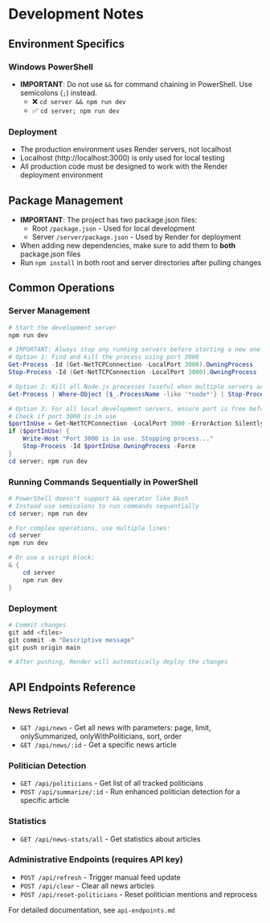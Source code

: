 # Development Notes

## Environment Specifics

### Windows PowerShell
- **IMPORTANT**: Do not use `&&` for command chaining in PowerShell. Use semicolons (`;`) instead.
  - ❌ `cd server && npm run dev` 
  - ✅ `cd server; npm run dev`

### Deployment
- The production environment uses Render servers, not localhost
- Localhost (http://localhost:3000) is only used for local testing
- All production code must be designed to work with the Render deployment environment

## Package Management
- **IMPORTANT**: The project has two package.json files:
  - Root `/package.json` - Used for local development
  - Server `/server/package.json` - Used by Render for deployment
- When adding new dependencies, make sure to add them to **both** package.json files
- Run `npm install` in both root and server directories after pulling changes

## Common Operations

### Server Management
```powershell
# Start the development server
npm run dev

# IMPORTANT: Always stop any running servers before starting a new one
# Option 1: Find and kill the process using port 3000
Get-Process -Id (Get-NetTCPConnection -LocalPort 3000).OwningProcess
Stop-Process -Id (Get-NetTCPConnection -LocalPort 3000).OwningProcess

# Option 2: Kill all Node.js processes (useful when multiple servers are running)
Get-Process | Where-Object {$_.ProcessName -like '*node*'} | Stop-Process -Force

# Option 3: For all local development servers, ensure port is free before starting
# Check if port 3000 is in use
$portInUse = Get-NetTCPConnection -LocalPort 3000 -ErrorAction SilentlyContinue
if ($portInUse) {
    Write-Host "Port 3000 is in use. Stopping process..."
    Stop-Process -Id $portInUse.OwningProcess -Force
}
cd server; npm run dev
```

### Running Commands Sequentially in PowerShell
```powershell
# PowerShell doesn't support && operator like Bash
# Instead use semicolons to run commands sequentially
cd server; npm run dev

# For complex operations, use multiple lines:
cd server
npm run dev

# Or use a script block:
& {
    cd server
    npm run dev
}
```

### Deployment
```powershell
# Commit changes
git add <files>
git commit -m "Descriptive message"
git push origin main

# After pushing, Render will automatically deploy the changes
```

## API Endpoints Reference

### News Retrieval
- `GET /api/news` - Get all news with parameters: page, limit, onlySummarized, onlyWithPoliticians, sort, order
- `GET /api/news/:id` - Get a specific news article

### Politician Detection
- `GET /api/politicians` - Get list of all tracked politicians
- `POST /api/summarize/:id` - Run enhanced politician detection for a specific article

### Statistics
- `GET /api/news-stats/all` - Get statistics about articles

### Administrative Endpoints (requires API key)
- `POST /api/refresh` - Trigger manual feed update
- `POST /api/clear` - Clear all news articles
- `POST /api/reset-politicians` - Reset politician mentions and reprocess

For detailed documentation, see `api-endpoints.md` 